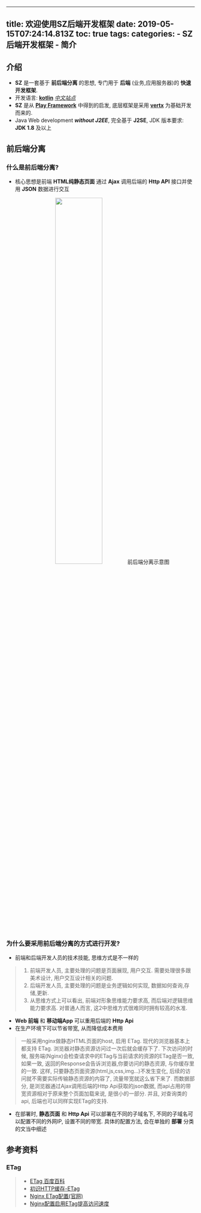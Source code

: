  ---
title: 欢迎使用SZ后端开发框架
date: 2019-05-15T07:24:14.813Z
toc: true
tags: 
categories: 
    - SZ 后端开发框架
    - 简介
---

## 介绍
* **SZ** 是一套基于 **前后端分离** 的思想, 专门用于 **后端** (业务,应用服务器)的 **快速开发框架**.
* 开发语言: **[kotlin](https://kotlinlang.org/)** _[中文站点](https://www.kotlincn.net/)_
* **SZ** 是从 **[Play Framework](https://www.playframework.com/)** 中得到的启发, 底层框架是采用 **[vertx](https://vertx.io/)** 为基础开发而来的.  
* Java Web development _**without J2EE**_, 完全基于 **J2SE**, JDK 版本要求: **JDK 1.8** 及以上

## 前后端分离

### 什么是前后端分离?
* 核心思想是前端 **HTML纯静态页面** 通过 **Ajax** 调用后端的 **Http API** 接口并使用 **JSON** 数据进行交互

<center>
<img src="https://kklongming.github.io/res/images/diagram_1.jpg" width="50%" />
前后端分离示意图
</center>

### 为什么要采用前后端分离的方式进行开发?
* 前端和后端开发人员的技术技能, 思维方式是不一样的

> 1. 前端开发人员, 主要处理的问题是页面展现, 用户交互. 需要处理很多跟美术设计, 用户交互设计相关的问题. 
> 1. 后端开发人员, 主要处理的问题是业务逻辑如何实现, 数据如何查询,存储,更新. 
> 1. 从思维方式上可以看出, 前端对形象思维能力要求高, 而后端对逻辑思维能力要求高. 对普通人而言, 这2中思维方式很难同时拥有较高的水准.

* **Web 前端** 和 **移动端App** 可以重用后端的 **Http Api** 
* 在生产环境下可以节省带宽, 从而降低成本费用

> 一般采用nginx做静态HTML页面的host, 启用 ETag. 现代的浏览器基本上都支持 ETag.  浏览器对静态资源访问过一次后就会缓存下了. 下次访问的时候, 服务端(Nginx)会检查请求中的ETag与当前请求的资源的ETag是否一致, 如果一致, 返回的Response会告诉浏览器,你要访问的静态资源, 与你缓存里的一致. 这样, 只要静态页面资源(html,js,css,img...)不发生变化, 后续的访问就不需要实际传输静态资源的内容了, 流量带宽就这么省下来了. 而数据部分, 是浏览器通过Ajax调用后端的Http Api获取的json数据, 而api占用的带宽资源相对于原来整个页面加载来说, 是很小的一部分. 并且, 对查询类的api, 后端也可以同样实现ETag的支持.

* 在部署时, **静态页面** 和 **Http Api** 可以部署在不同的子域名下, 不同的子域名可以配置不同的外网IP, 设置不同的带宽. 具体的配置方法, 会在单独的 **部署** 分类的文当中细述

## 参考资料
### ETag
> - [ETag 百度百科](https://baike.baidu.com/item/ETag/4419019?fr=aladdin)
> - [初识HTTP缓存-ETag](https://www.jianshu.com/p/3e2afe089e11)
> - [Nginx ETag配置(官网)](http://nginx.org/en/docs/http/ngx_http_core_module.html#etag)
> - [Nginx配置启用ETag提高访问速度](http://www.t086.com/article/5207)
